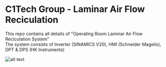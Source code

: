 # C1Tech Group - Laminar Air Flow Reciculation
This repo contains all details of "Operating Room Laminar Air Flow Reciculation System"  <br /> 
The system consists of Inverter (SINAMICS V20), HMI (Schneider Magelis), DPT & DPS (HK Instruments)

![alt text](https://hamid-najafi.ir/assets/img/portfolio/C1%20Tech/LAF%20Recycle/LAF-Recycle.gif)
